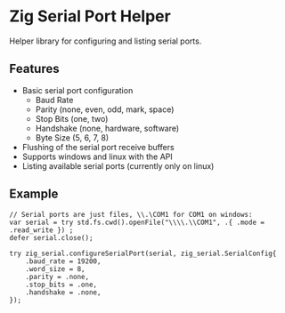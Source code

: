 # Zig Serial Port Helper

Helper library for configuring and listing serial ports.

## Features

- Basic serial port configuration
  - Baud Rate
  - Parity (none, even, odd, mark, space)
  - Stop Bits (one, two)
  - Handshake (none, hardware, software)
  - Byte Size (5, 6, 7, 8)
- Flushing of the serial port receive buffers
- Supports windows and linux with the API
- Listing available serial ports (currently only on linux)

## Example

```zig
// Serial ports are just files, \\.\COM1 for COM1 on windows:
var serial = try std.fs.cwd().openFile("\\\\.\\COM1", .{ .mode = .read_write }) ;
defer serial.close();

try zig_serial.configureSerialPort(serial, zig_serial.SerialConfig{
    .baud_rate = 19200,
    .word_size = 8,
    .parity = .none,
    .stop_bits = .one,
    .handshake = .none,
});
```
